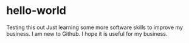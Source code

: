 # hello-world
Testing this out
Just learning some more software skills to improve my business.
I am new to Github. I hope it is useful for my business.
